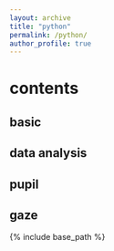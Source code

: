 ```yaml
---
layout: archive
title: "python"
permalink: /python/
author_profile: true
---
```

# contents
## basic
## data analysis
## pupil
## gaze
{% include base_path %}
